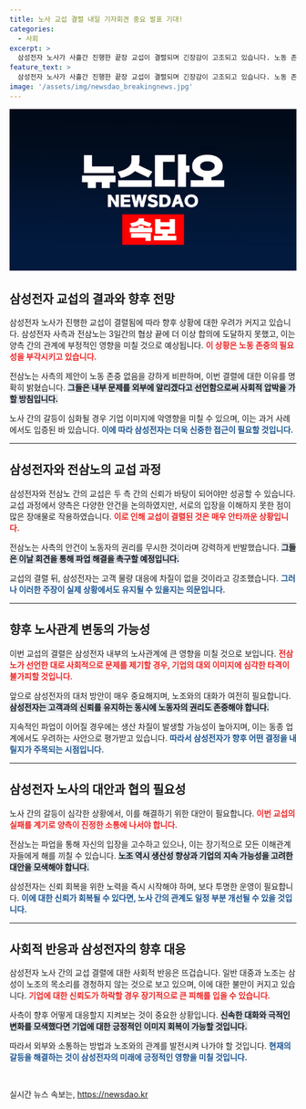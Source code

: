 ```yaml
---
title: 노사 교섭 결렬 내일 기자회견 중요 발표 기대!
categories:
  - 사회
excerpt: >
  삼성전자 노사가 사흘간 진행한 끝장 교섭이 결렬되며 긴장감이 고조되고 있습니다. 노동 존중 없는 사측의 제안에 전삼노는 기자회견을 통해 파업 촉구를 예고했습니다. 삼성의 미래는 과연 어떻게 될까요?
feature_text: >
  삼성전자 노사가 사흘간 진행한 끝장 교섭이 결렬되며 긴장감이 고조되고 있습니다. 노동 존중 없는 사측의 제안에 전삼노는 기자회견을 통해 파업 촉구를 예고했습니다. 삼성의 미래는 과연 어떻게 될까요?
image: '/assets/img/newsdao_breakingnews.jpg'
---
```


<p><img src="/assets/img/newsdao_breakingnews.jpg" alt="firstkoreanews 속보" /></p>

<h2 data-ke-size="size26">삼성전자 교섭의 결과와 향후 전망</h2>

<p>삼성전자 노사가 진행한 교섭이 결렬됨에 따라 향후 상황에 대한 우려가 커지고 있습니다. 삼성전자 사측과 전삼노는 3일간의 협상 끝에 더 이상 합의에 도달하지 못했고, 이는 양측 간의 관계에 부정적인 영향을 미칠 것으로 예상됩니다. <b><span style="color: #ee2323;">이 상황은 노동 존중의 필요성을 부각시키고 있습니다.</span></b> </p>

<p>전삼노는 사측의 제안이 노동 존중 없음을 강하게 비판하며, 이번 결렬에 대한 이유를 명확히 밝혔습니다. <b><span style="background-color: #21538527;">그들은 내부 문제를 외부에 알리겠다고 선언함으로써 사회적 압박을 가할 방침입니다.</span></b> </p>

<p>노사 간의 갈등이 심화될 경우 기업 이미지에 악영향을 미칠 수 있으며, 이는 과거 사례에서도 입증된 바 있습니다. <b><span style="color: #1a5490;">이에 따라 삼성전자는 더욱 신중한 접근이 필요할 것입니다.</span></b> </p>

<hr>

<h2 data-ke-size="size26">삼성전자와 전삼노의 교섭 과정</h2>

<p>삼성전자와 전삼노 간의 교섭은 두 측 간의 신뢰가 바탕이 되어야만 성공할 수 있습니다. 교섭 과정에서 양측은 다양한 안건을 논의하였지만, 서로의 입장을 이해하지 못한 점이 많은 장애물로 작용하였습니다. <b><span style="color: #ee2323;">이로 인해 교섭이 결렬된 것은 매우 안타까운 상황입니다.</span></b> </p>

<p>전삼노는 사측의 안건이 노동자의 권리를 무시한 것이라며 강력하게 반발했습니다. <b><span style="background-color: #21538527;">그들은 이날 회견을 통해 파업 해결을 촉구할 예정입니다.</span></b> </p>

<p>교섭의 결렬 뒤, 삼성전자는 고객 물량 대응에 차질이 없을 것이라고 강조했습니다. <b><span style="color: #1a5490;">그러나 이러한 주장이 실제 상황에서도 유지될 수 있을지는 의문입니다.</span></b></p>

<hr>

<h2 data-ke-size="size26">향후 노사관계 변동의 가능성</h2>

<p>이번 교섭의 결렬은 삼성전자 내부의 노사관계에 큰 영향을 미칠 것으로 보입니다. <b><span style="color: #ee2323;">전삼노가 선언한 대로 사회적으로 문제를 제기할 경우, 기업의 대외 이미지에 심각한 타격이 불가피할 것입니다.</span></b> </p>

<p>앞으로 삼성전자의 대처 방안이 매우 중요해지며, 노조와의 대화가 여전히 필요합니다. <b><span style="background-color: #21538527;">삼성전자는 고객과의 신뢰를 유지하는 동시에 노동자의 권리도 존중해야 합니다.</span></b> </p>

<p>지속적인 파업이 이어질 경우에는 생산 차질이 발생할 가능성이 높아지며, 이는 동종 업계에서도 우려하는 사안으로 평가받고 있습니다. <b><span style="color: #1a5490;">따라서 삼성전자가 향후 어떤 결정을 내릴지가 주목되는 시점입니다.</span></b> </p>

<hr>

<h2 data-ke-size="size26">삼성전자 노사의 대안과 협의 필요성</h2>

<p>노사 간의 갈등이 심각한 상황에서, 이를 해결하기 위한 대안이 필요합니다. <b><span style="color: #ee2323;">이번 교섭의 실패를 계기로 양측이 진정한 소통에 나서야 합니다.</span></b> </p>

<p>전삼노는 파업을 통해 자신의 입장을 고수하고 있으나, 이는 장기적으로 모든 이해관계자들에게 해를 끼칠 수 있습니다. <b><span style="background-color: #21538527;">노조 역시 생산성 향상과 기업의 지속 가능성을 고려한 대안을 모색해야 합니다.</span></b> </p>

<p>삼성전자는 신뢰 회복을 위한 노력을 즉시 시작해야 하며, 보다 투명한 운영이 필요합니다. <b><span style="color: #1a5490;">이에 대한 신뢰가 회복될 수 있다면, 노사 간의 관계도 일정 부분 개선될 수 있을 것입니다.</span></b></p>

<hr>

<h2 data-ke-size="size26">사회적 반응과 삼성전자의 향후 대응</h2>

<p>삼성전자 노사 간의 교섭 결렬에 대한 사회적 반응은 뜨겁습니다. 일반 대중과 노조는 삼성이 노조의 목소리를 경청하지 않는 것으로 보고 있으며, 이에 대한 불만이 커지고 있습니다. <b><span style="color: #ee2323;">기업에 대한 신뢰도가 하락할 경우 장기적으로 큰 피해를 입을 수 있습니다.</span></b> </p>

<p>사측이 향후 어떻게 대응할지 지켜보는 것이 중요한 상황입니다. <b><span style="background-color: #21538527;">신속한 대화와 극적인 변화를 모색했다면 기업에 대한 긍정적인 이미지 회복이 가능할 것입니다.</span></b> </p>

<p>따라서 외부와 소통하는 방법과 노조와의 관계를 발전시켜 나가야 할 것입니다. <b><span style="color: #1a5490;">현재의 갈등을 해결하는 것이 삼성전자의 미래에 긍정적인 영향을 미칠 것입니다.</span></b> </p>

<p data-ke-size="size16">&nbsp;</p>
실시간 뉴스 속보는, <a href="https://newsdao.kr" rel="dofollow">https://newsdao.kr</a>


